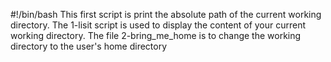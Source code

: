 #!/bin/bash
This first script is print the absolute path of the current working directory.
The 1-lisit script is used to display the content of your current working directory.
The file 2-bring_me_home is to change the working directory to the user's home directory
